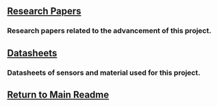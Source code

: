## [Research Papers](research_papers)
### Research papers related to the advancement of this project.

## [Datasheets](datasheets)
### Datasheets of sensors and material used for this project.

## [Return to Main Readme](https://github.com/ARTS-Laboratory/Solar-Charged-UAV-deployable-Penetrometer-System-for-Fault-Detection-of-Geological-Structures#readme)
